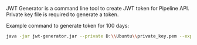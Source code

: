 JWT Generator is a command line tool to create JWT token for Pipeline API. Private key file is required to generate a token.

Example command to generate token for 100 days:

```bash
java -jar jwt-generator.jar --private D:\\Ubuntu\\private_key.pem --expires 8640000 --claim user_id=1 --claim user_name=user@epam.com --claim org_unit_id=EPAM --claim role=ROLE_ADMIN --claim group=ADMIN

```
